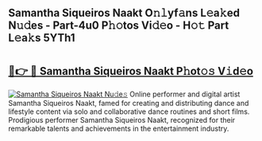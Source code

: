 ## Samantha Siqueiros Naakt O𝚗𝚕yf𝚊ns L𝚎a𝚔ed N𝚞𝚍es - Part-4u0 P𝚑𝚘tos Vi𝚍𝚎o - H𝚘𝚝 Part L𝚎a𝚔s 5YTh1

# <h2><a href="http://kf40cf.oniu.top/?m=Samantha+Siqueiros+Naakt">🔗👉 🔴 Samantha Siqueiros Naakt P𝚑ot𝚘𝚜 V𝚒d𝚎o</a></h2>

[![Samantha Siqueiros Naakt Nu𝚍e𝚜](https://i.imgur.com/0qMVB7G.gif)](http://kf40cf.oniu.top/?m=Samantha+Siqueiros+Naakt)
Online performer and digital artist Samantha Siqueiros Naakt, famed for creating and distributing dance and lifestyle content via solo and collaborative dance routines and short films. Prodigious performer Samantha Siqueiros Naakt, recognized for their remarkable talents and achievements in the entertainment industry.  
